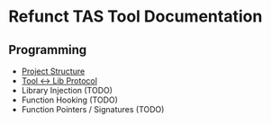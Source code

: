 # Refunct TAS Tool Documentation

## Programming

* [Project Structure](/docs/project-structure.md)
* [Tool ↔ Lib Protocol](/docs/protocol.md)
* Library Injection (TODO)
* Function Hooking (TODO)
* Function Pointers / Signatures (TODO)
